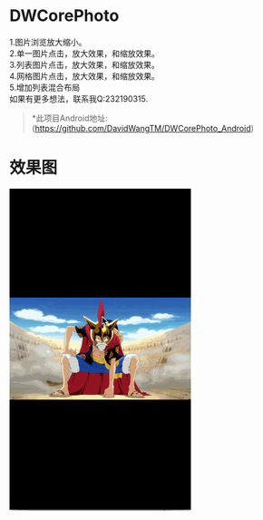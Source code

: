 # DWCorePhoto
1.图片浏览放大缩小。<br />
2.单一图片点击，放大效果，和缩放效果。<br />
3.列表图片点击，放大效果，和缩放效果。<br />
4.网格图片点击，放大效果，和缩放效果。<br />
5.增加列表混合布局<br />
如果有更多想法，联系我Q:232190315.
> *此项目Android地址:(https://github.com/DavidWangTM/DWCorePhoto_Android)

# 效果图
![](https://raw.githubusercontent.com/DavidWangTM/DWCorePhoto/master/1.gif)
